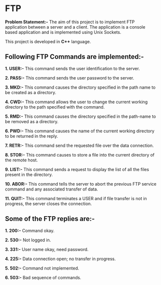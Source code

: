 # FTP
**Problem Statement:-** The aim of this project is to implement FTP application between a server and a client. The application is a console based application and is implemented using Unix Sockets. 

This project is developed in **C++** language.

## Following FTP Commands are implemented:-

**1.	USER:-**  This command sends the user identification to the server.

**2.	PASS:-**  This command sends the user password to the server.

**3.  MKD:-**   This command causes the directory specified in the path name to be created as a directory.

**4.	CWD:-**   This command allows the user to change the current working directory to the path specified with the command.

**5.	RMD:-**   This command causes the directory specified in the path-name to be removed as a directory.

**6.	PWD:-**   This command causes the name of the current working directory to be returned in the reply.

**7.	RETR:-**  This command send the requested file over the data connection.

**8.	STOR:-**  This command causes to store a file into the current directory of the remote host.

**9.	LIST:-**  This command sends a request to display the list of all the files present in the directory.

**10.	ABOR:-**  This command tells the server to abort the previous FTP service command and any associated transfer of data.

**11.	QUIT:-**  This command terminates a USER and if file transfer is not in progress, the server closes the connection.

## Some of the FTP replies are:-
**1.	200:-**	  Command okay.

**2.	530:-** 	Not logged in.

**3.	331:-** 	User name okay, need password.

**4.	225:-** 	Data connection open; no transfer in progress.

**5.	502:-** 	Command not implemented.

**6.	503:-** 	Bad sequence of commands.
